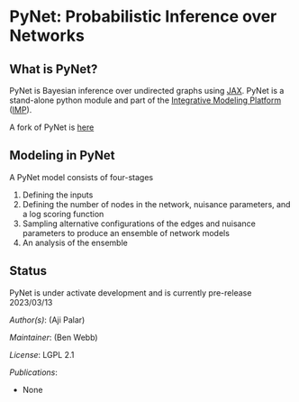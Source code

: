 # PyNet: Probabilistic Inference over Networks

## What is PyNet?

PyNet is Bayesian inference over undirected graphs using [JAX](https://github.com/google/jax).
PyNet is a stand-alone python module and part of the [Integrative Modeling Platform](https://integrativemodeling.org/) ([IMP](https://github.com/salilab/imp)).

A fork of PyNet is [here](https://github.com/salilab/pynet)

## Modeling in PyNet

A PyNet model consists of four-stages
  1. Defining the inputs
  2. Defining the number of nodes in the network, nuisance parameters, and a log scoring function 
  3. Sampling alternative configurations of the edges and nuisance parameters to produce an ensemble of network models
  4. An analysis of the ensemble 

## Status

PyNet is under activate development and is currently pre-release 2023/03/13

_Author(s)_: (Aji Palar)

_Maintainer_: (Ben Webb)

_License_: LGPL 2.1

_Publications_:
- None



